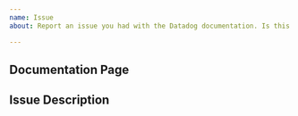```yaml
---
name: Issue
about: Report an issue you had with the Datadog documentation. Is this a issue with the product? Please contact our support team at https://docs.datadoghq.com/help/.

---
```


<!-- Is this a documentation issue? If not, and you need help with using Datadog, please contact our support team at https://docs.datadoghq.com/help/ -->

## Documentation Page

## Issue Description
